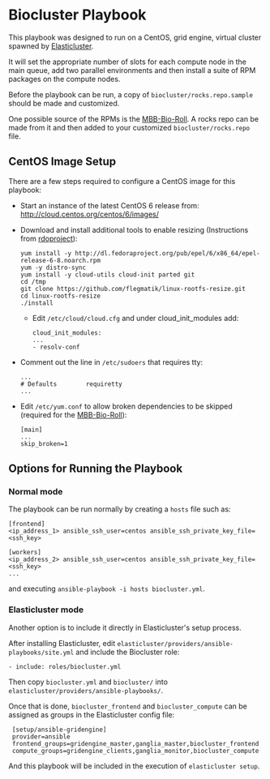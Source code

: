 # Biocluster Playbook
This playbook was designed to run on a CentOS, grid engine, virtual cluster spawned by [Elasticluster](https://github.com/gc3-uzh-ch/elasticluster/tree/master/elasticluster).

It will set the appropriate number of slots for each compute node in the main queue, add two parallel environments and then install a suite of RPM packages on the compute nodes.

Before the playbook can be run, a copy of ```biocluster/rocks.repo.sample``` should be made and customized.

One possible source of the RPMs is the [MBB-Bio-Roll](https://github.com/AAFC-MBB/MBB-Bio-Roll). A rocks repo can be made from it and then added to your customized ```biocluster/rocks.repo``` file.

## CentOS Image Setup

There are a few steps required to configure a CentOS image for this playbook:

* Start an instance of the latest CentOS 6 release from: http://cloud.centos.org/centos/6/images/
* Download and install additional tools to enable resizing (Instructions from [rdoproject](https://www.rdoproject.org/resources/creating-centos-and-fedora-images-ready-for-openstack/)):
  ```
  yum install -y http://dl.fedoraproject.org/pub/epel/6/x86_64/epel-release-6-8.noarch.rpm
  yum -y distro-sync
  yum install -y cloud-utils cloud-init parted git
  cd /tmp
  git clone https://github.com/flegmatik/linux-rootfs-resize.git
  cd linux-rootfs-resize
  ./install
  ```

  * Edit ```/etc/cloud/cloud.cfg``` and under cloud_init_modules add:

    ```
    cloud_init_modules:
    ...
    - resolv-conf
    ```

* Comment out the line in ```/etc/sudoers``` that requires tty:

  ```
  ...
  # Defaults        requiretty
  ...
  ```

* Edit ```/etc/yum.conf``` to allow broken dependencies to be skipped (required for the [MBB-Bio-Roll](https://github.com/AAFC-MBB/MBB-Bio-Roll)):

  ```
  [main]
  ...
  skip_broken=1
  ```
## Options for Running the Playbook

### Normal mode

The playbook can be run normally by creating a ```hosts``` file such as:
```
[frontend]
<ip_address_1> ansible_ssh_user=centos ansible_ssh_private_key_file=<ssh_key>

[workers]
<ip_address_2> ansible_ssh_user=centos ansible_ssh_private_key_file=<ssh_key>
...
```
and executing ```ansible-playbook -i hosts biocluster.yml```.

### Elasticluster mode

Another option is to include it directly in Elasticluster's setup process.

After installing Elasticluster, edit ```elasticluster/providers/ansible-playbooks/site.yml``` and include the Biocluster role:
```
- include: roles/biocluster.yml
```

Then copy ```biocluster.yml``` and ```biocluster/``` into  ```elasticluster/providers/ansible-playbooks/```.

Once that is done, ```biocluster_frontend``` and ```biocluster_compute``` can be assigned as groups in the Elasticluster config file:
```
 [setup/ansible-gridengine]
 provider=ansible
 frontend_groups=gridengine_master,ganglia_master,biocluster_frontend
 compute_groups=gridengine_clients,ganglia_monitor,biocluster_compute
 ```
 And this playbook will be included in the execution of  ```elasticluster setup```.
